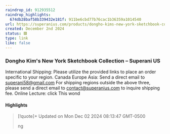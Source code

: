 ```yaml
---
raindrop_id: 912935512
raindrop_highlights:
  674db28baf58b339432e181f: 911be6cbd77b76cac1b36359a1014540
url: https://superanius.com/products/dongho-kims-new-york-sketchbook-collection?pr_prod_strat=jac&amp;pr_rec_id=5258bfbf4&amp;pr_rec_pid=4887023386667&amp;pr_ref_pid=7069321920555&amp;pr_seq=uniform
created: December 2nd 2024
status: 🟥
type: link
like: false
---
```



### Dongho Kim&#39;s New York Sketchbook Collection – Superani US

International Shipping: Please utilize the provided links to place an order specific to your region. Canada Europe Asia: Send a direct email to superani58@gmail.com For shipping regions outside the above three, please send a direct email to contact@superanius.com to inquire shipping fee. Online Lecture: click This wond

#### Highlights

> [!quote]+ Updated on Mon Dec 02 2024 08:13:47 GMT-0500
>
> ng
